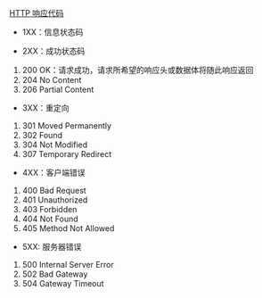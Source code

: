 <!-- 2020-11-13 -->

[HTTP 响应代码](https://developer.mozilla.org/zh-CN/docs/Web/HTTP/Status)

- 1XX：信息状态码

- 2XX：成功状态码

1. 200 OK：请求成功，请求所希望的响应头或数据体将随此响应返回
2. 204 No Content
3. 206 Partial Content

- 3XX：重定向

1. 301 Moved Permanently
2. 302 Found
3. 304 Not Modified
4. 307 Temporary Redirect

- 4XX：客户端错误

1. 400 Bad Request
2. 401 Unauthorized
3. 403 Forbidden
4. 404 Not Found
5. 405 Method Not Allowed

- 5XX: 服务器错误

1. 500 Internal Server Error
2. 502 Bad Gateway
3. 504 Gateway Timeout
